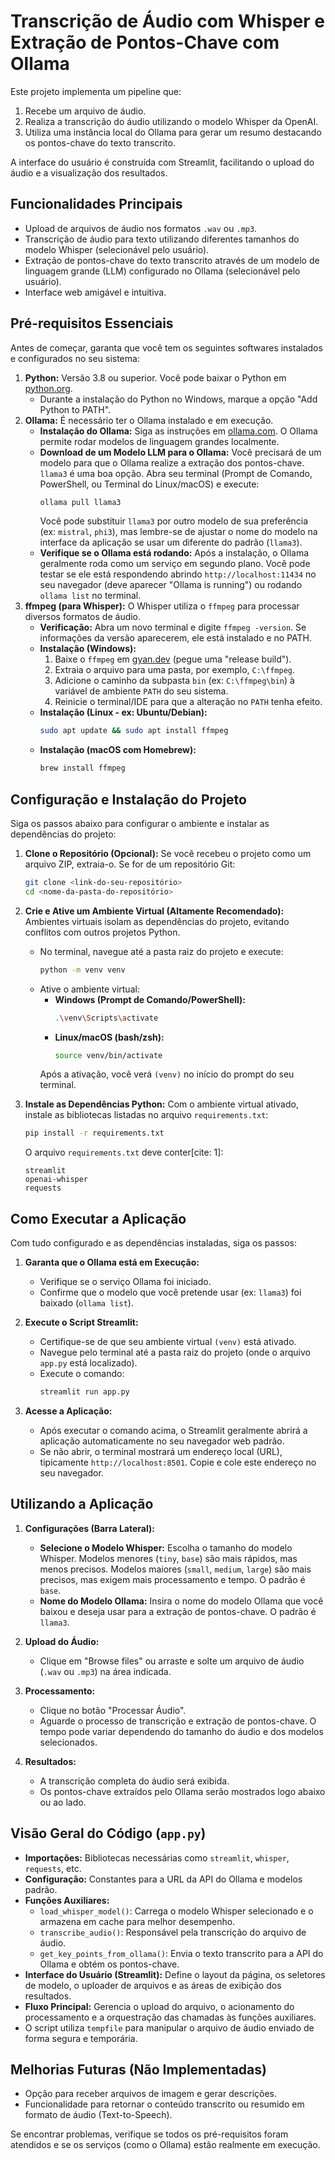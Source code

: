 # Transcrição de Áudio com Whisper e Extração de Pontos-Chave com Ollama

Este projeto implementa um pipeline que:
1. Recebe um arquivo de áudio.
2. Realiza a transcrição do áudio utilizando o modelo Whisper da OpenAI.
3. Utiliza uma instância local do Ollama para gerar um resumo destacando os pontos-chave do texto transcrito.

A interface do usuário é construída com Streamlit, facilitando o upload do áudio e a visualização dos resultados.

## Funcionalidades Principais

* Upload de arquivos de áudio nos formatos `.wav` ou `.mp3`.
* Transcrição de áudio para texto utilizando diferentes tamanhos do modelo Whisper (selecionável pelo usuário).
* Extração de pontos-chave do texto transcrito através de um modelo de linguagem grande (LLM) configurado no Ollama (selecionável pelo usuário).
* Interface web amigável e intuitiva.

## Pré-requisitos Essenciais

Antes de começar, garanta que você tem os seguintes softwares instalados e configurados no seu sistema:

1.  **Python:** Versão 3.8 ou superior. Você pode baixar o Python em [python.org](https://www.python.org/).
    * Durante a instalação do Python no Windows, marque a opção "Add Python to PATH".
2.  **Ollama:** É necessário ter o Ollama instalado e em execução.
    * **Instalação do Ollama:** Siga as instruções em [ollama.com](https://ollama.com/). O Ollama permite rodar modelos de linguagem grandes localmente.
    * **Download de um Modelo LLM para o Ollama:** Você precisará de um modelo para que o Ollama realize a extração dos pontos-chave. `llama3` é uma boa opção. Abra seu terminal (Prompt de Comando, PowerShell, ou Terminal do Linux/macOS) e execute:
        ```bash
        ollama pull llama3
        ```
        Você pode substituir `llama3` por outro modelo de sua preferência (ex: `mistral`, `phi3`), mas lembre-se de ajustar o nome do modelo na interface da aplicação se usar um diferente do padrão (`llama3`).
    * **Verifique se o Ollama está rodando:** Após a instalação, o Ollama geralmente roda como um serviço em segundo plano. Você pode testar se ele está respondendo abrindo `http://localhost:11434` no seu navegador (deve aparecer "Ollama is running") ou rodando `ollama list` no terminal.
3.  **ffmpeg (para Whisper):** O Whisper utiliza o `ffmpeg` para processar diversos formatos de áudio.
    * **Verificação:** Abra um novo terminal e digite `ffmpeg -version`. Se informações da versão aparecerem, ele está instalado e no PATH.
    * **Instalação (Windows):**
        1.  Baixe o `ffmpeg` em [gyan.dev](https://www.gyan.dev/ffmpeg/builds/) (pegue uma "release build").
        2.  Extraia o arquivo para uma pasta, por exemplo, `C:\ffmpeg`.
        3.  Adicione o caminho da subpasta `bin` (ex: `C:\ffmpeg\bin`) à variável de ambiente `PATH` do seu sistema.
        4.  Reinicie o terminal/IDE para que a alteração no `PATH` tenha efeito.
    * **Instalação (Linux - ex: Ubuntu/Debian):**
        ```bash
        sudo apt update && sudo apt install ffmpeg
        ```
    * **Instalação (macOS com Homebrew):**
        ```bash
        brew install ffmpeg
        ```

## Configuração e Instalação do Projeto

Siga os passos abaixo para configurar o ambiente e instalar as dependências do projeto:

1.  **Clone o Repositório (Opcional):**
    Se você recebeu o projeto como um arquivo ZIP, extraia-o. Se for de um repositório Git:
    ```bash
    git clone <link-do-seu-repositório>
    cd <nome-da-pasta-do-repositório>
    ```

2.  **Crie e Ative um Ambiente Virtual (Altamente Recomendado):**
    Ambientes virtuais isolam as dependências do projeto, evitando conflitos com outros projetos Python.
    * No terminal, navegue até a pasta raiz do projeto e execute:
        ```bash
        python -m venv venv
        ```
    * Ative o ambiente virtual:
        * **Windows (Prompt de Comando/PowerShell):**
            ```bash
            .\venv\Scripts\activate
            ```
        * **Linux/macOS (bash/zsh):**
            ```bash
            source venv/bin/activate
            ```
        Após a ativação, você verá `(venv)` no início do prompt do seu terminal.

3.  **Instale as Dependências Python:**
    Com o ambiente virtual ativado, instale as bibliotecas listadas no arquivo `requirements.txt`:
    ```bash
    pip install -r requirements.txt
    ```
    O arquivo `requirements.txt` deve conter[cite: 1]:
    ```
    streamlit
    openai-whisper
    requests
    ```

## Como Executar a Aplicação

Com tudo configurado e as dependências instaladas, siga os passos:

1.  **Garanta que o Ollama está em Execução:**
    * Verifique se o serviço Ollama foi iniciado.
    * Confirme que o modelo que você pretende usar (ex: `llama3`) foi baixado (`ollama list`).

2.  **Execute o Script Streamlit:**
    * Certifique-se de que seu ambiente virtual `(venv)` está ativado.
    * Navegue pelo terminal até a pasta raiz do projeto (onde o arquivo `app.py` está localizado).
    * Execute o comando:
        ```bash
        streamlit run app.py
        ```

3.  **Acesse a Aplicação:**
    * Após executar o comando acima, o Streamlit geralmente abrirá a aplicação automaticamente no seu navegador web padrão.
    * Se não abrir, o terminal mostrará um endereço local (URL), tipicamente `http://localhost:8501`. Copie e cole este endereço no seu navegador.

## Utilizando a Aplicação

1.  **Configurações (Barra Lateral):**
    * **Selecione o Modelo Whisper:** Escolha o tamanho do modelo Whisper. Modelos menores (`tiny`, `base`) são mais rápidos, mas menos precisos. Modelos maiores (`small`, `medium`, `large`) são mais precisos, mas exigem mais processamento e tempo. O padrão é `base`.
    * **Nome do Modelo Ollama:** Insira o nome do modelo Ollama que você baixou e deseja usar para a extração de pontos-chave. O padrão é `llama3`.

2.  **Upload do Áudio:**
    * Clique em "Browse files" ou arraste e solte um arquivo de áudio (`.wav` ou `.mp3`) na área indicada.

3.  **Processamento:**
    * Clique no botão "Processar Áudio".
    * Aguarde o processo de transcrição e extração de pontos-chave. O tempo pode variar dependendo do tamanho do áudio e dos modelos selecionados.

4.  **Resultados:**
    * A transcrição completa do áudio será exibida.
    * Os pontos-chave extraídos pelo Ollama serão mostrados logo abaixo ou ao lado.

## Visão Geral do Código (`app.py`)

* **Importações:** Bibliotecas necessárias como `streamlit`, `whisper`, `requests`, etc.
* **Configuração:** Constantes para a URL da API do Ollama e modelos padrão.
* **Funções Auxiliares:**
    * `load_whisper_model()`: Carrega o modelo Whisper selecionado e o armazena em cache para melhor desempenho.
    * `transcribe_audio()`: Responsável pela transcrição do arquivo de áudio.
    * `get_key_points_from_ollama()`: Envia o texto transcrito para a API do Ollama e obtém os pontos-chave.
* **Interface do Usuário (Streamlit):** Define o layout da página, os seletores de modelo, o uploader de arquivos e as áreas de exibição dos resultados.
* **Fluxo Principal:** Gerencia o upload do arquivo, o acionamento do processamento e a orquestração das chamadas às funções auxiliares.
* O script utiliza `tempfile` para manipular o arquivo de áudio enviado de forma segura e temporária.

## Melhorias Futuras (Não Implementadas)

* Opção para receber arquivos de imagem e gerar descrições.
* Funcionalidade para retornar o conteúdo transcrito ou resumido em formato de áudio (Text-to-Speech).

Se encontrar problemas, verifique se todos os pré-requisitos foram atendidos e se os serviços (como o Ollama) estão realmente em execução.